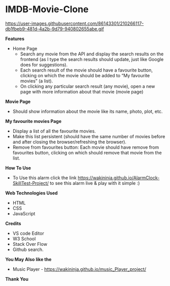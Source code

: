 # IMDB-Movie-Clone

https://user-images.githubusercontent.com/86143301/210266117-db1fbeb9-481d-4a2b-9d79-940802655abe.gif

**Features**
  * Home Page
    * Search any movie from the API and display the search results on the frontend (as I type the search results should update, just like Google does for suggestions).
    * Each search result of the movie should have a favourite button, clicking on which the movie should be added to “My favourite movies” (a list).
    * On clicking any particular search result (any movie), open a new page with more information about that movie (movie page)

**Movie Page**
  * Should show information about the movie like its name, photo, plot, etc.

**My favourite movies Page**
  * Display a list of all the favourite movies.
  * Make this list persistent (should have the same number of movies before and after closing the browser/refreshing the browser).
  * Remove from favourites button: Each movie should have remove from favourites button, clicking on which should remove that movie from the list.
  
**How To Use**
  * To Use this alarm click the link https://wakininja.github.io/AlarmClock-SkillTest-Project/ to see this alarm live & play with it simple :)
  
  
**Web Technologies Used**
* HTML  
* CSS  
* JavaScript
  
  
**Credits**
* VS code Editor
* W3 School
* Stack Over Flow
* Github search.

**You May Also like the**
* Music Player - https://wakininja.github.io/music_Player_project/



**Thank You**




